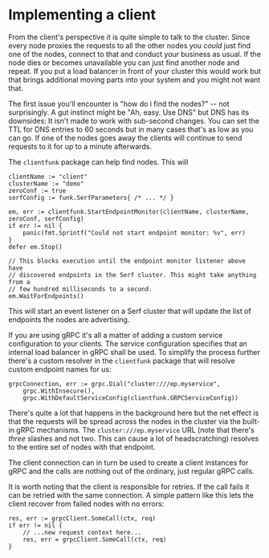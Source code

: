 # Implementing a client

From the client's perspective it is quite simple to talk to the cluster. Since every node proxies the requests to all the other nodes you *could* just find one of the nodes, connect to that and conduct your business as usual. If the node dies or becomes unavailable you can just find another node and repeat. If you put a load balancer in front of your cluster this would work but that brings additional moving parts into your system and you might not want that.

The first issue you'll encounter is "how do i find the nodes?" -- not surprisingly. A gut instinct might be "Ah, easy. Use DNS" but DNS has its downsides: It isn't made to work with sub-second changes. You can set the TTL for DNS entries to 60 seconds but in many cases that's as low as you can go. If one of the nodes goes away the clients will continue to send requests to it for up to a minute afterwards.

The `clientfunk` package can help find nodes. This will

```golang
clientName := "client"
clusterName := "demo"
zeroConf := true
serfConfig := funk.SerfParameters{ /* ... */ }

em, err := clientfunk.StartEndpointMonitor(clientName, clusterName, zeroConf, serfConfig)
if err != nil {
    panic(fmt.Sprintf("Could not start endpoint monitor: %v", err)
}
defer em.Stop()

// This blocks execution until the endpoint monitor listener above have
// discovered endpoints in the Serf cluster. This might take anything from a
// few hundred milliseconds to a second.
em.WaitForEndpoints()
```

This will start an event listener on a Serf cluster that will update the list of endpoints the nodes are advertising.

If you are using gRPC it's all a matter of adding a custom service configuration to your clients. The service configuration specifies that an internal load balancer in gRPC shall be used. To simplify the process further there's a custom resolver in the `clientfunk` package that will resolve custom endpoint names for us:

```golang
grpcConnection, err := grpc.Dial("cluster:///ep.myservice",
    grpc.WithInsecure(),
    grpc.WithDefaultServiceConfig(clientfunk.GRPCServiceConfig))
```

There's quite a lot that happens in the background here but the net effect is that the requests will be spread across the nodes in the cluster via the built-in gRPC mechanisms. The `cluster:///ep.myservice` URL (note that there's *three* slashes and not two. This can cause a lot of headscratching) resolves to the entire set of nodes with that endpoint.

The client connection can in turn be used to create a client instances for gRPC and the calls are nothing out of the ordinary, just regular gRPC calls.

It is worth noting that the client is responsible for retries. If the call fails it can be retried with the same connection. A simple pattern like this lets the client recover from failed nodes with no errors:

```golang
res, err := grpcClient.SomeCall(ctx, req)
if err != nil {
    // ...new request context here...
    res, err = grpcClient.SomeCall(ctx, req)
}
```

